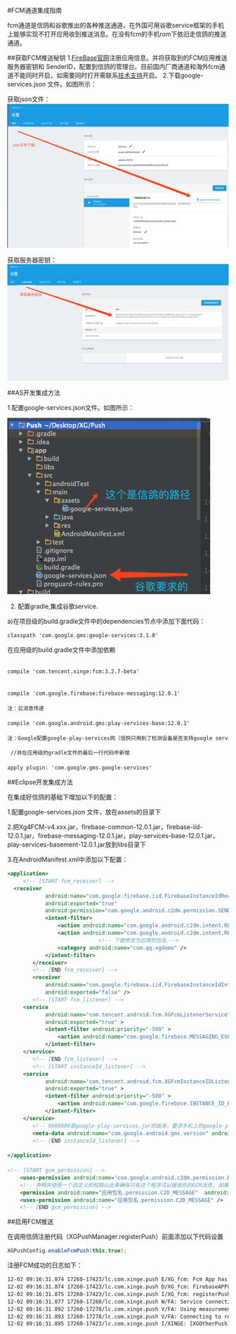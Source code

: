 #FCM通道集成指南

fcm通道是信鸽和谷歌推出的各种推送通道，在外国可用谷歌service框架的手机上能够实现不打开应用收到推送消息。在没有fcm的手机rom下依旧走信鸽的推送通道。

##获取FCM推送秘钥
1.[FireBase官网](https://firebase.google.com/?hl=zh-cn)注册应用信息。并将获取到的FCM应用推送服务器密钥和 SenderID，配置到信鸽的管理台。目前国内厂商通道和海外fcm通道不能同时开启，如需要同时打开需联系[技术支持](http://xg.qq.com/app/ctr_feedback/index）)开启。
2.下载google-services.json 文件。如图所示：

获取json文件：
![](/assets/获取fcmjson.jpeg)

获取服务器密钥：
![](/assets/获取服务器密钥.jpeg)


##AS开发集成方法

1.配置google-services.json文件。如图所示：

![](/assets/配置json.png)


2. 配置gradle,集成谷歌service.

a)在项目级的build.gradle文件中的dependencies节点中添加下面代码：
```xml
classpath 'com.google.gms:google-services:3.1.0'
```
在应用级的build.gradle文件中添加依赖
```xml

compile 'com.tencent.xinge:fcm:3.2.7-beta'


compile 'com.google.firebase:firebase-messaging:12.0.1'

注：云消息传递

compile 'com.google.android.gms:play-services-base:12.0.1'

注：Google配置google-play-services网（信鸽只用到了检测设备是否支持google service功能，要求版本大于12.0.1）：https://developers.google.com/android/guides/setup#add_google_play_services_to_your_project

 //并在应用级的gradle文件的最后一行代码中新增

apply plugin: 'com.google.gms.google-services'

```
##Eclipse开发集成方法

在集成好信鸽的基础下增加以下的配置：

1.配置google-services.json 文件，放在assets的目录下

2.把Xg4FCM-v4.xxx.jar，firebase-common-12.0.1.jar，firebase-iid-12.0.1.jar，firebase-messaging-12.0.1.jar，play-services-base-12.0.1.jar，play-services-basement-12.0.1.jar放到libs目录下

3.在AndroidManifest.xml中添加以下配置：

```xml
<application>
	 <!-- [START fcm_receiver] -->
  <receiver
            android:name="com.google.firebase.iid.FirebaseInstanceIdReceiver"
            android:exported="true"
            android:permission="com.google.android.c2dm.permission.SEND" >
            <intent-filter>
                <action android:name="com.google.android.c2dm.intent.RECEIVE" />
                <action android:name="com.google.android.c2dm.intent.REGISTRATION" />
                             <!-- 下面修改为应用的包名 -->
                <category android:name="com.qq.xgdemo" />
            </intent-filter>
        </receiver>
        <!-- [END fcm_receiver] -->
        <receiver
            android:name="com.google.firebase.iid.FirebaseInstanceIdInternalReceiver"
            android:exported="false" />
        <!-- [START fcm_listener] -->
     <service
            android:name="com.tencent.android.fcm.XGFcmListenerService"
            android:exported="true" >
            <intent-filter android:priority="-500" >
                <action android:name="com.google.firebase.MESSAGING_EVENT" />
            </intent-filter>
     </service>
        <!-- [END fcm_listener] -->
        <!-- [START instanceId_listener] -->
     <service
            android:name="com.tencent.android.fcm.XGFcmInstanceIDListenerService"
            android:exported="true" >
            <intent-filter android:priority="-500" >
                <action android:name="com.google.firebase.INSTANCE_ID_EVENT" />
            </intent-filter>
     </service>
        <!-- 9080000是google-play-services.jar的版本，要求手机上的google play service版本大于此值 -->
        <meta-data android:name="com.google.android.gms.version" android:value="9080000" /> 
        <!-- [END instanceId_listener] -->

</application>

<!-- [START gcm_permission] -->
    <uses-permission android:name="com.google.android.c2dm.permission.RECEIVE" />
    <!-- 声明并使用一个自定义的权限以此来确保只有这个程序可以接收你的GCM消息, 如果是4.1或更高版本的系统就不需要这个权限，com.qq.xgdemo改成应用包名 -->
    <permission android:name="应用包名.permission.C2D_MESSAGE"  android:protectionLevel="signature" />
    <uses-permission android:name="应用包名.permission.C2D_MESSAGE" />
    <!-- [END gcm_permission] -->
```

##启用FCM推送


在调用信鸽注册代码（XGPushManager.registerPush）前面添加以下代码设置

```java
XGPushConfig.enableFcmPush(this,true);
```
注册FCM成功的日志如下：

```xml
12-02 09:16:31.874 17260-17423/lc.com.xinge.push E/XG_fcm: Fcm App has initialize 
12-02 09:16:31.874 17260-17423/lc.com.xinge.push D/XG_fcm: FirebaseAPP初始化完成
12-02 09:16:31.875 17260-17423/lc.com.xinge.push I/XG_fcm: registerPush Token is: eK0LLz43Z_U:APA91bHjyTCuX7fZ6Ye-fAojAo_l2nphA3rRtLZN98grADOZtULysxYd51pCaL5oiqyVs0Mtbfu2mBdjoeGsSq5sjbh5mCETgl2dURRy9-yNR_ZZrn6pWcvwt7CoWTY0_Q9_mreiryuI
12-02 09:16:31.877 17260-17260/lc.com.xinge.push W/FA: Service connection failed: ConnectionResult{statusCode=SERVICE_VERSION_UPDATE_REQUIRED, resolution=null, message=null}
12-02 09:16:31.892 17260-17278/lc.com.xinge.push V/FA: Using measurement service
12-02 09:16:31.893 17260-17278/lc.com.xinge.push V/FA: Connecting to remote service
12-02 09:16:31.895 17260-17423/lc.com.xinge.push I/XINGE: [XGOtherPush] Reservert info: other push token is : eK0LLz43Z_U:APA91bHjyTCuX7fZ6Ye-fAojAo_l2nphA3rRtLZN98grADOZtULysxYd51pCaL5oiqyVs0Mtbfu2mBdjoeGsSq5sjbh5mCETgl2dURRy9-yNR_ZZrn6pWcvwt7CoWTY0_Q9_mreiryuI  other push type: fcm
```
